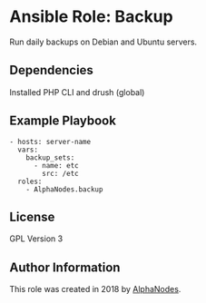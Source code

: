 # Ansible Role: Backup

Run daily backups on Debian and Ubuntu servers.

## Dependencies

Installed PHP CLI and drush (global)

## Example Playbook

    - hosts: server-name
      vars:
        backup_sets:
          - name: etc
            src: /etc
      roles:
        - AlphaNodes.backup

## License

GPL Version 3

## Author Information

This role was created in 2018 by [AlphaNodes](https://alphanodes.com/).
